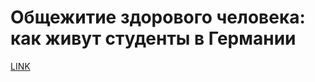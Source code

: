 # Общежитие здорового человека: как живут студенты в Германии



[LINK](https://varlamov.ru/3583221.html)